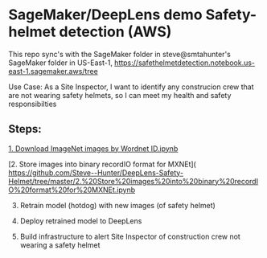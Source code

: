 # SageMaker/DeepLens demo Safety-helmet detection (AWS)

This repo sync's with the SageMaker folder in steve@smtahunter's SageMaker folder in US-East-1,
https://safethelmetdetection.notebook.us-east-1.sagemaker.aws/tree

Use Case:
As a Site Inspector, I want to identify any construcion crew that are not wearing safety helmets, so I can meet my health and safety responsibilties

## Steps:

[1. Download ImageNet images by Wordnet ID.ipynb](https://github.com/Steve--Hunter/DeepLens-Safety-Helmet/tree/master/1.%20Download%20ImageNet%20images%20by%20Wordnet%20ID.ipynb)

[2. Store images into binary recordIO format for MXNEt]( https://github.com/Steve--Hunter/DeepLens-Safety-Helmet/tree/master/2.%20Store%20images%20into%20binary%20recordIO%20format%20for%20MXNEt.ipynb

3. Retrain model (hotdog) with new images (of safety helmet)

4. Deploy retrained model to DeepLens

5. Build infrastructure to alert Site Inspector of construction crew not wearing a safety helmet 

